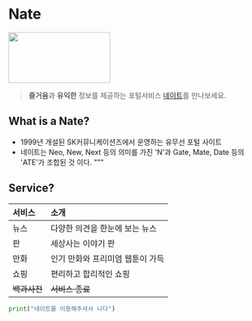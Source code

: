 # Nate 
<img src="https://img1.daumcdn.net/thumb/R800x0/?scode=mtistory2&fname=https%3A%2F%2Fk.kakaocdn.net%2Fdn%2FTyLPc%2Fbtqw8B8756m%2FBsp5Vk1DqASQiCNbCpMhck%2Fimg.jpg" width="200" height="100">

> **즐거움**과 **유익한** 정보를 제공하는 포털서비스 [네이트](www.nate.com"네이트")를 만나보세요.  

## What is a Nate?

- 1999년 개설된 SK커뮤니케이션즈에서 운영하는 유무선 포털 사이트
- 네이트는 Neo, New, Next 등의 의미를 가진 'N'과 Gate, Mate, Date 등의 'ATE'가 조합된 것 이다.
"""

## Service?
|서비스|소개|
|:---|:---|
|뉴스|다양한 의견을 한눈에 보는 뉴스|
|판|세상사는 이야기 판|
|만화|인기 만화와 프리미엄 웹툰이 가득|
|쇼핑|편리하고 합리적인 쇼핑|
|~~백과사전~~|~~서비스 종료~~|

```python
print("네이트를 이용해주셔서 니다")
```
